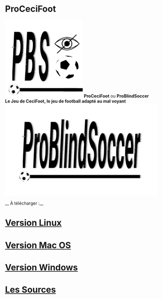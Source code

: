 # ProCeciFoot   
![Icon](https://github.com/Heficience/procecifoot/raw/master/ProCeFoot/icon.png?inline=false)
**__ProCeciFoot__** ou **__ProBlindSoccer__**  
**Le Jeu de CeciFoot, le jeu de football adapté au mal voyant**  
![Couverture](https://github.com/Heficience/procecifoot/raw/master/ProCeFoot/_Images/SplashScreen.png)
  
__  À télécharger :__  
# [Version Linux](https://github.com/Heficience/ProCeciFoot/releases/download/2022.01.24/ProCeciFootLinux.x86_64)   
# [Version Mac OS](https://github.com/Heficience/ProCeciFoot/releases/download/2022.01.24/ProCeciFootMac.zip)   
# [Version Windows](https://github.com/Heficience/ProCeciFoot/releases/download/2022.01.24/ProCeciFootWindows.exe)   
# [Les Sources](https://github.com/Heficience/procecifoot)   
